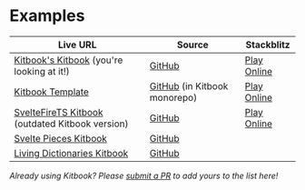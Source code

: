 # Examples

| Live URL | Source | Stackblitz |
| ------- | ------ | ---------- |
| [Kitbook's Kitbook](https://kitbook.vercel.app/) (you're looking at it!)  | [GitHub](https://github.com/jacob-8/kitbook/tree/main/packages/kitbook)  | [Play Online](https://stackblitz.com/github/jacob-8/kitbook/tree/main/packages/kitbook) |
| [Kitbook Template](https://kitbook-template.vercel.app/)  | [GitHub](https://github.com/jacob-8/kitbook/tree/main/packages/template) (in Kitbook monorepo)  | [Play Online](https://stackblitz.com/github/jacob-8/kitbook/tree/main/packages/template) |
| [SvelteFireTS Kitbook](https://sveltefirets.vercel.app/) (outdated Kitbook version)  | [GitHub](https://github.com/jacob-8/sveltefirets/tree/main/packages/sveltefirets)  | [Play Online](https://stackblitz.com/github/jacob-8/sveltefirets/tree/main/packages/sveltefirets) |
| [Svelte Pieces Kitbook](https://svelte-pieces.vercel.app/)  | [GitHub](https://github.com/jacob-8/svelte-pieces)  |  |
| [Living Dictionaries Kitbook](https://livingdictionaries.app/kitbook)  | [GitHub](https://github.com/livingtongues/living-dictionaries/tree/main/packages/site)  |  |

*Already using Kitbook? Please [submit a PR](https://github.com/jacob-8/kitbook/compare) to add yours to the list here!*